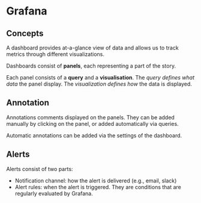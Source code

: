# Grafana

## Concepts

A dashboard provides at-a-glance view of data and allows us to track metrics through different visualizations. 

Dashboards consist of **panels**, each representing a part of the story. 

Each panel consists of a **query** and a **visualisation**. The *query defines what data* the panel display. The *visualization defines how* the data is displayed. 

## Annotation

Annotations comments displayed on the panels. They can be added manually by clicking on the panel, or added automatically via queries. 

Automatic annotations can be added via the settings of the dashboard. 

## Alerts

Alerts consist of two parts:

- Notification channel: how the alert is delivered (e.g., email, slack)
- Alert rules: when the alert is triggered. They are conditions that are regularly evaluated by Grafana. 

